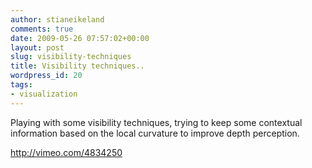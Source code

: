```yaml
---
author: stianeikeland
comments: true
date: 2009-05-26 07:57:02+00:00
layout: post
slug: visibility-techniques
title: Visibility techniques..
wordpress_id: 20
tags:
- visualization
---
```


   Playing with some visibility techniques, trying to keep some contextual information based on the local curvature to improve depth perception.

http://vimeo.com/4834250
